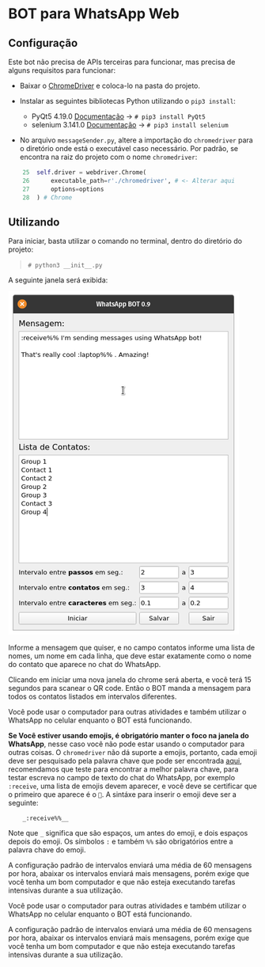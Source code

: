 # BOT para WhatsApp Web

## Configuração

Este bot não precisa de APIs terceiras para funcionar, mas precisa de alguns requisitos para funcionar:

- Baixar o [ChromeDriver](https://chromedriver.chromium.org/) e coloca-lo na pasta do projeto.
- Instalar as seguintes bibliotecas Python utilizando o `pip3 install`:

	- PyQt5         4.19.0 [Documentação](https://www.riverbankcomputing.com/static/Docs/PyQt5/) -> `# pip3 install PyQt5`
	- selenium            3.141.0 [Documentação](https://www.selenium.dev/documentation/en/webdriver/keyboard/) -> `# pip3 install selenium`

- No arquivo `messageSender.py`, altere a importação do `chromedriver` para o diretório onde está o executável caso necessário. Por padrão, se encontra na raiz do projeto com o nome `chromedriver`:

```python
	25  self.driver = webdriver.Chrome(
	26      executable_path=r'./chromedriver', # <- Alterar aqui
	27	    options=options
	28  ) # Chrome
```

## Utilizando

Para iniciar, basta utilizar o comando no terminal, dentro do diretório do projeto:

> `# python3 __init__.py`

A seguinte janela será exibida:

![Tela do Aplicativo](.github/screen.png)

Informe a mensagem que quiser, e no campo contatos informe uma lista de nomes, um nome em cada linha, que deve estar exatamente como o nome do contato que aparece no chat do WhatsApp.

Clicando em iniciar uma nova janela do chrome será aberta, e você terá 15 segundos para scanear o QR code. Então o BOT manda a mensagem para todos os contatos listados em intervalos diferentes.

Você pode usar o computador para outras atividades e também utilizar o WhatsApp no celular enquanto o BOT está funcionando.

**Se Você estiver usando emojis, é obrigatório manter o foco na janela do WhatsApp**, nesse caso você não pode estar usando o computador para outras coisas. O `chromedriver` não dá suporte a emojis, portanto, cada emoji deve ser pesquisado pela palavra chave que pode ser encontrada [aqui](https://gist.github.com/hkan/264423ab0ee720efb55e05a0f5f90887), recomendamos que teste para encontrar a melhor palavra chave, para testar escreva no campo de texto do chat do WhatsApp, por exemplo `:receive`, uma lista de emojis devem aparecer, e você deve se certificar que o primeiro que aparece é o `📲`. A sintáxe para inserir o emoji deve ser a seguinte:

```
	_:receive%%__
```

Note que `_` significa que são espaços, um antes do emoji, e dois espaços depois do emoji. Os símbolos `:` e também `%%` são obrigatórios entre a palavra chave do emoji.

A configuração padrão de intervalos enviará uma média de 60 mensagens por hora, abaixar os intervalos enviará mais mensagens, porém exige que você tenha um bom computador e que não esteja executando tarefas intensivas durante a sua utilização.

Você pode usar o computador para outras atividades e também utilizar o WhatsApp no celular enquanto o BOT está funcionando.

A configuração padrão de intervalos enviará uma média de 60 mensagens por hora, abaixar os intervalos enviará mais mensagens, porém exige que você tenha um bom computador e que não esteja executando tarefas intensivas durante a sua utilização.

